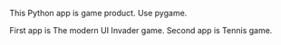 This Python app is game product.
Use pygame.

First app is The modern UI Invader game.
Second app is Tennis game.
